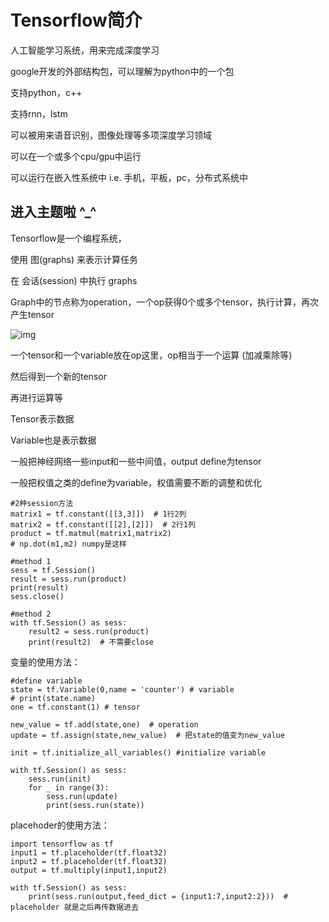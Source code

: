 # Tensorflow简介

人工智能学习系统，用来完成深度学习

google开发的外部结构包，可以理解为python中的一个包



支持python，c++

支持rnn，lstm

可以被用来语音识别，图像处理等多项深度学习领域



可以在一个或多个cpu/gpu中运行

可以运行在嵌入性系统中 i.e. 手机，平板，pc，分布式系统中





## 进入主题啦 ^_^



Tensorflow是一个编程系统，

使用  图(graphs)  来表示计算任务

在 会话(session) 中执行 graphs

Graph中的节点称为operation，一个op获得0个或多个tensor，执行计算，再次产生tensor

![img](file:////Users/sunlingyu/Library/Group%20Containers/UBF8T346G9.Office/TemporaryItems/msohtmlclip/clip_image001.png)

 

一个tensor和一个variable放在op这里，op相当于一个运算 (加减乘除等)

然后得到一个新的tensor

再进行运算等

 



Tensor表示数据

Variable也是表示数据

一般把神经网络一些input和一些中间值，output  define为tensor

一般把权值之类的define为variable，权值需要不断的调整和优化









```
#2种session方法
matrix1 = tf.constant([[3,3]])  # 1行2列
matrix2 = tf.constant([[2],[2]])  # 2行1列
product = tf.matmul(matrix1,matrix2)
# np.dot(m1,m2) numpy是这样

#method 1
sess = tf.Session()
result = sess.run(product)
print(result)
sess.close()

#method 2
with tf.Session() as sess:
    result2 = sess.run(product)
    print(result2)  # 不需要close
```



变量的使用方法：

```
#define variable
state = tf.Variable(0,name = 'counter') # variable
# print(state.name)
one = tf.constant(1) # tensor

new_value = tf.add(state,one)  # operation
update = tf.assign(state,new_value)  # 把state的值变为new_value

init = tf.initialize_all_variables() #initialize variable

with tf.Session() as sess:
    sess.run(init)
    for _ in range(3):
        sess.run(update)
        print(sess.run(state))
```



placehoder的使用方法：

```
import tensorflow as tf
input1 = tf.placeholder(tf.float32)
input2 = tf.placeholder(tf.float32)
output = tf.multiply(input1,input2)

with tf.Session() as sess:
    print(sess.run(output,feed_dict = {input1:7,input2:2}))  # placeholder 就是之后再传数据进去
```

